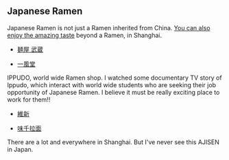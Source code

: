 ## Japanese Ramen

Japanese Ramen is not just a Ramen inherited from China. [You can also enjoy the amazing taste](http://shanghai-zine.com/topics/273) beyond a Ramen, in Shanghai.


- [麺屋 武蔵](http://d.hatena.ne.jp/rinrinmu178/20131020/p1)

- [一風堂](http://www.ippudo.com.cn/store.html)

IPPUDO, world wide Ramen shop. I watched some documentary TV story of Ippudo, which interact with world wide students who are seeking their job opportunity of Japanese Ramen. I believe it must be really exciting place to work for them!!

- [維新](http://shvoice.com/gourmet/7299.html)

- [味千拉面](http://rocketnews24.com/2010/05/07/%E4%B8%AD%E5%9B%BD%E3%81%A7%E5%A4%A7%E4%BA%BA%E6%B0%97%E3%81%AE%E6%97%A5%E6%9C%AC%E5%BC%8F%E3%80%8E%E5%91%B3%E5%8D%83%E3%83%A9%E3%83%BC%E3%83%A1%E3%83%B3%E3%80%8F%E3%81%AF%E6%9C%AC%E5%BD%93%E3%81%AB/) 

There are a lot and everywhere in Shanghai. But I've never see this AJISEN in Japan.

